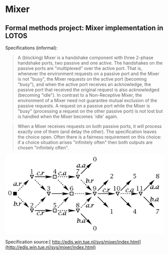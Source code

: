 # Mixer

## Formal methods project: Mixer implementation in LOTOS

Specifications (informal):

 > A (blocking) Mixer is a handshake component with three 2-phase handshake ports, two passive and one active. The handshakes on the passive ports are "multiplexed" over the active port. That is, whenever the environment requests on a passive port and the Mixer is not "busy", the Mixer requests on the active port (becoming "busy"), and when the active port receives an acknowledge, the passive port that received the original request is also acknowledged (becoming "idle").
In contrast to a Non-Receptive Mixer, the environment of a Mixer need not guarantee mutual exclusion of the passive requests. A request on a passive port while the Mixer is "busy" (processing a request on the other passive port) is not lost but is handled when the Mixer becomes `idle' again.

 > When a Mixer receives requests on both passive ports, it will process exactly one of them (and delay the other). The specification leaves the choice open. Often there is a fairness requirement on this choice: if a choice situation arises "infinitely often" then both outputs are chosen "infinitely often".

![Mixer XDI graph](https://raw.githubusercontent.com/n1ay/mixer/master/mixer.jpg)

Specification source:[ http://edis.win.tue.nl/sys/mixer/index.html](http://edis.win.tue.nl/sys/mixer/index.html)
